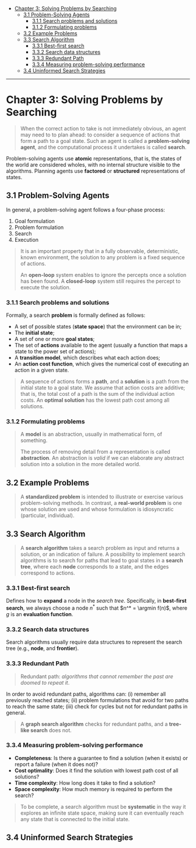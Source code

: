 - [Chapter 3: Solving Problems by Searching](#chapter-3-solving-problems-by-searching)
  - [3.1 Problem-Solving Agents](#31-problem-solving-agents)
    - [3.1.1 Search problems and solutions](#311-search-problems-and-solutions)
    - [3.1.2 Formulating problems](#312-formulating-problems)
  - [3.2 Example Problems](#32-example-problems)
  - [3.3 Search Algorithm](#33-search-algorithm)
    - [3.3.1 Best-first search](#331-best-first-search)
    - [3.3.2 Search data structures](#332-search-data-structures)
    - [3.3.3 Redundant Path](#333-redundant-path)
    - [3.3.4 Measuring problem-solving performance](#334-measuring-problem-solving-performance)
  - [3.4 Uninformed Search Strategies](#34-uninformed-search-strategies)

---
# Chapter 3: Solving Problems by Searching

> When the correct action to take is not immediately obvious, an agent may need to to plan ahead: to consider a sequence of actions that form a path to a goal state. Such an agent is called a **problem-solving agent**, and the computational process it undertakes is called **search**.

Problem-solving agents use **atomic** representations, that is, the states of the world are considered wholes, with no internal structure visible to the algorithms. Planning agents use **factored** or **structured** representations of states.

## 3.1 Problem-Solving Agents

In general, a problem-solving agent follows a four-phase process:

1. Goal formulation
2. Problem formulation
3. Search
4. Execution

> It is an important property that in a fully observable, deterministic, known environment, the solution  to any problem is a fixed sequence of actions.
> 
> An **open-loop** system enables to ignore the percepts once a solution has been found. A **closed-loop** system still requires the percept to execute the solution.

### 3.1.1 Search problems and solutions

Formally, a search **problem** is formally defined as follows:

- A set of possible states (**state space**) that the environment can be in;
- The **initial state**;
- A set of one or more **goal states**;
- The set of **actions** available to the agent (usually a function that maps a state to the power set of actions);
- A **transition model**, which describes what each action does;
- An **action cost function**, which gives the numerical cost of executing an action in a given state.

> A sequence of actions forms a **path**, and a **solution** is a path from the initial state to a goal state. We assume that action costs are additive; that is, the total cost of a path is the sum of the individual action costs. An **optimal solution** has the lowest path cost among all solutions.

### 3.1.2 Formulating problems

> A **model** is an abstraction, usually in mathematical form, of something.
> 
> The process of removing detail from a representation is called **abstraction**. An abstraction is *valid* if we can elaborate any abstract solution into a solution in the more detailed world.

## 3.2 Example Problems

> A **standardized problem** is intended to illustrate or exercise various problem-solving methods. In contrast, a **real-world problem** is one whose solution are used and whose formulation is idiosyncratic (particular, individual). 

## 3.3 Search Algorithm

> A **search algorithm** takes a search problem as input and returns a solution, or an indication of failure. A possibility to implement search algorithms is to search for paths that lead to goal states in a **search tree**, where each **node** corresponds to a state, and the edges correspond to actions.

### 3.3.1 Best-first search

Defines how to **expand** a node in the *search tree*. Specifically, in **best-first search**, we always choose a node $n^*$ such that $n^* = \argmin f(n)$, where $g$ is an **evaluation function**.

### 3.3.2 Search data structures

Search algorithms usually require data structures to represent the search tree (e.g., **node**, and **frontier**).

### 3.3.3 Redundant Path

> Redundant path: *algorithms that cannot remember the past are doomed to repeat it*.

In order to avoid redundant paths, algorithms can: (i) remember all previously reached states; (ii) problem formulations that avoid for two paths to reach the same state; (iii) check for cycles but not for redundant paths in general.

> A **graph search algorithm** checks for redundant paths, and a **tree-like search** does not. 

### 3.3.4 Measuring problem-solving performance

- **Completeness**: Is there a guarantee to find a solution (when it exists) or report a failure (when it does not)?
- **Cost optimality**: Does it find the solution with lowest path cost of all solutions?
- **Time complexity**: How long does it take to find a solution?
- **Space complexity**: How much memory is required to perform the search?

> To be complete, a search algorithm must be **systematic** in the way it explores an infinite state space, making sure it can eventually reach any state that is connected to the initial state.

## 3.4 Uninformed Search Strategies